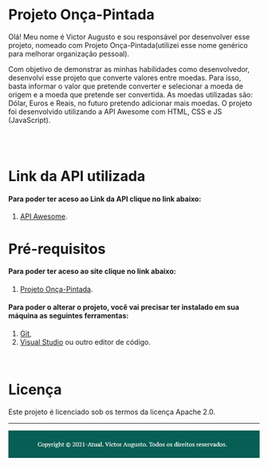 # Projeto Onça-Pintada

Olá! Meu nome é Victor Augusto e sou responsável por desenvolver esse projeto, nomeado com Projeto Onça-Pintada(utilizei esse nome genérico para melhorar organização pessoal).

Com objetivo de demonstrar as minhas habilidades como desenvolvedor, desenvolvi esse projeto que converte valores entre moedas. Para isso, basta informar o valor que pretende converter e selecionar a moeda de origem e a moeda que pretende ser convertida. As moedas utilizadas são: Dólar, Euros e Reais, no futuro pretendo adicionar mais moedas. O projeto foi desenvolvido utilizando a API Awesome com HTML, CSS e JS (JavaScript).
</br>
</br>

<div align="center">
<img src="" width="400"/>
<img src="" width="400"/>
<img src="" width="400"/>
<img src="" width="400"/>

</div>

# Link da API utilizada
#### Para poder ter aceso ao Link da API clique no link abaixo:
1. [API Awesome](https://docs.awesomeapi.com.br/).

# Pré-requisitos
#### Para poder ter aceso ao site clique no link abaixo: 
1. [Projeto Onça-Pintada](https://projeto-hamster.web.app/).
#### Para poder o alterar o projeto, você vai precisar ter instalado em sua máquina as seguintes ferramentas:
1. [Git](https://git-scm.com),
2. [Visual Studio](https://code.visualstudio.com/) ou outro editor de código.

</br>

# Licença

Este projeto é licenciado sob os termos da licença Apache 2.0.

---------
<img src="https://github.com/VictorAugustoRodriguesGomes/Projeto_Hamster/blob/main/src/img/BaseGitHub/f5.PNG?raw=true"/>
